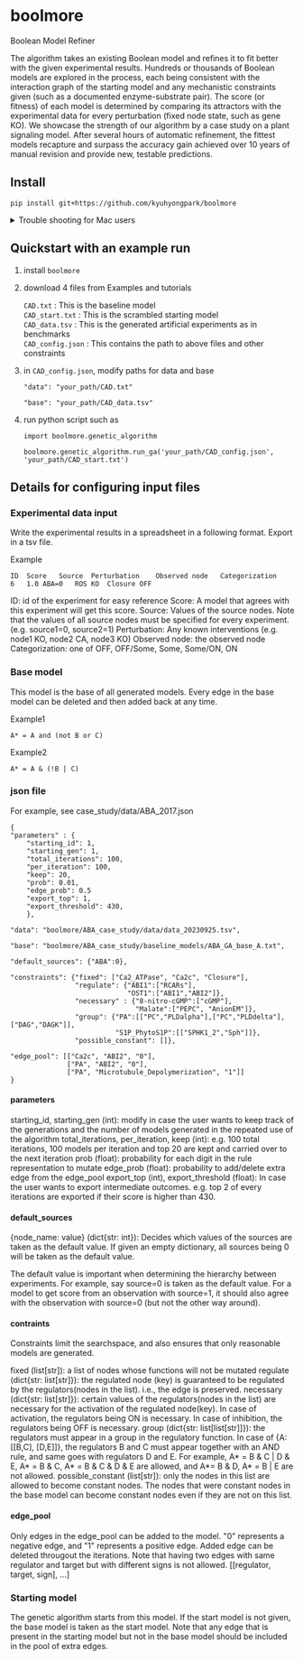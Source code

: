 # boolmore
Boolean Model Refiner

The algorithm takes an existing Boolean model and refines it to fit better with the given experimental results. Hundreds or thousands of Boolean models are explored in the process, each being consistent with the interaction graph of the starting model and any mechanistic constraints given (such as a documented enzyme-substrate pair). The score (or fitness) of each model is determined by comparing its attractors with the experimental data for every perturbation (fixed node state, such as gene KO).
We showcase the strength of our algorithm by a case study on a plant signaling model. After several hours of automatic refinement, the fittest models recapture and surpass the accuracy gain achieved over 10 years of manual revision and provide new, testable predictions.

## Install
```
pip install git+https://github.com/kyuhyongpark/boolmore
```
<details>
   <summary>Trouble shooting for Mac users</summary>
   <br>
   Installation of boolmore automatically installs PyBoolNet.<br>
   For Mac Users, PyBoolNet may not properly install gringo, one of PyBoolNet's requisites.<br>
   <br>
   If the below example does not run properly,<br>
   ones on a mac should use homebrew to install 

   ```
   brew install clingo
   ```

   then one may need to overwrite the libraries for pyboolnet to work. For example,

   ```
   ln -s /usr/local/bin/gringo /Users/.../python3.11/site-packages/pyboolnet/binaries/gringo-4.4.0/gringo_mac64
   ```
   Here /usr/local/bin/gringo is where the new gringo is installed.<br>
   .../pyboolnet/binaries/gringo-4.4.0/gringo_mac64 is where the PyBoolNet looks for gringo.<br>
</details>

## Quickstart with an example run

1. install `boolmore`
2. download 4 files from Examples and tutorials

   `CAD.txt` : This is the baseline model  
   `CAD_start.txt` : This is the scrambled starting model  
   `CAD_data.tsv` : This is the generated artificial experiments as in benchmarks  
   `CAD_config.json` : This contains the path to above files and other constraints
       
4. in `CAD_config.json`, modify paths for data and base

   ```
   "data": "your_path/CAD.txt"
   
   "base": "your_path/CAD_data.tsv"
   ```

5. run python script such as

   ```
   import boolmore.genetic_algorithm

   boolmore.genetic_algorithm.run_ga('your_path/CAD_config.json', 'your_path/CAD_start.txt')
   ```

## Details for configuring input files

### Experimental data input
Write the experimental results in a spreadsheet in a following format. Export in a tsv file.

Example
```
ID	Score	Source	Perturbation	Observed node	Categorization
6	1.0	ABA=0	ROS KO	Closure	OFF
```
ID: id of the experiment for easy reference
Score: A model that agrees with this experiment will get this score.
Source: Values of the source nodes. Note that the values of all source nodes must be specified for every experiment. (e.g. source1=0, source2=1)
Perturbation: Any known interventions (e.g. node1 KO, node2 CA, node3 KO)
Observed node: the observed node
Categorization: one of OFF, OFF/Some, Some, Some/ON, ON

### Base model
This model is the base of all generated models. Every edge in the base model can be deleted and then added back at any time.

Example1
```
A* = A and (not B or C) 
```

Example2
```
A* = A & (!B | C) 
```
### json file
For example, see case_study/data/ABA_2017.json

```
{
"parameters" : {
    "starting_id": 1,           
    "starting_gen": 1,
    "total_iterations": 100,
    "per_iteration": 100,
    "keep": 20,
    "prob": 0.01,
    "edge_prob": 0.5
    "export_top": 1,
    "export_threshold": 430,
    },

"data": "boolmore/ABA_case_study/data/data_20230925.tsv",

"base": "boolmore/ABA_case_study/baseline_models/ABA_GA_base_A.txt",

"default_sources": {"ABA":0},

"constraints": {"fixed": ["Ca2_ATPase", "Ca2c", "Closure"],
                "regulate": {"ABI1":["RCARs"],
                             "OST1":["ABI1","ABI2"]},
                "necessary" : {"8-nitro-cGMP":["cGMP"],
                               "Malate":["PEPC", "AnionEM"]},
                "group": {"PA":[["PC","PLDalpha"],["PC","PLDdelta"],["DAG","DAGK"]],
                          "S1P_PhytoS1P":[["SPHK1_2","Sph"]]},
                "possible_constant": []},

"edge_pool": [["Ca2c", "ABI2", "0"],
              ["PA", "ABI2", "0"],
              ["PA", "Microtubule_Depolymerization", "1"]]
}
```
#### parameters
starting_id, starting_gen (int): modify in case the user wants to keep track of the generations and the number of models generated in the repeated use of the algorithm
total_iterations, per_iteration, keep (int): e.g. 100 total iterations, 100 models per iteration and top 20 are kept and carried over to the next iteration
prob (float): probability for each digit in the rule representation to mutate
edge_prob (float): probability to add/delete extra edge from the edge_pool
export_top (int), export_threshold (float): In case the user wants to export intermediate outcomes. e.g. top 2 of every iterations are exported if their score is higher than 430.

#### default_sources 
{node_name: value} (dict{str: int}): Decides which values of the sources are taken as the default value. If given an empty dictionary, all sources being 0 will be taken as the default value.

The default value is important when determining the hierarchy between experiments. For example, say source=0 is taken as the default value. For a model to get score from an observation with source=1, it should also agree with the observation with source=0 (but not the other way around).

#### contraints
Constraints limit the searchspace, and also ensures that only reasonable models are generated.

fixed (list[str]): a list of nodes whose functions will not be mutated
regulate (dict{str: list[str]}): the regulated node (key) is guaranteed to be regulated by the regulators(nodes in the list). i.e., the edge is preserved.
necessary (dict{str: list[str]}): certain values of the regulators(nodes in the list) are necessary for the activation of the regulated node(key). In case of activation, the regulators being ON is necessary. In case of inhibition, the regulators being OFF is necessary.
group (dict{str: list[list[str]]}): the regulators must appear in a group in the regulatory function. In case of {A: [[B,C], [D,E]]}, the regulators B and C must appear together with an AND rule, and same goes with regulators D and E. For example, A* = B & C | D & E, A* = B & C, A* = B & C & D & E are allowed, and A*= B & D, A* = B | E are not allowed.
possible_constant (list[str]): only the nodes in this list are allowed to become constant nodes. The nodes that were constant nodes in the base model can become constant nodes even if they are not on this list.

#### edge_pool
Only edges in the edge_pool can be added to the model. "0" represents a negative edge, and "1" represents a positive edge. Added edge can be deleted througout the iterations. Note that having two edges with same regulator and target but with different signs is not allowed.
[[regulator, target, sign], ...] 

### Starting model
The genetic algorithm starts from this model. If the start model is not given, the base model is taken as the start model. Note that any edge that is present in the starting model but not in the base model should be included in the pool of extra edges.